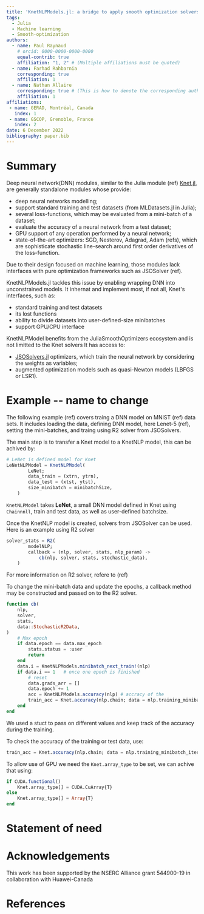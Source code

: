 ```yaml
---
title: 'KnetNLPModels.jl: a bridge to apply smooth optimization solvers to neural networks training'
tags:
  - Julia
  - Machine learning
  - Smooth-optimization
authors:
  - name: Paul Raynaud
    # orcid: 0000-0000-0000-0000
    equal-contrib: true
    affiliation: "1, 2" # (Multiple affiliations must be quoted)
  - name: Farhad Rahbarnia
    corresponding: true
    affiliation: 1
  - name: Nathan Allaire
    corresponding: true # (This is how to denote the corresponding author)
    affiliation: 1
affiliations:
 - name: GERAD, Montréal, Canada
   index: 1
 - name: GSCOP, Grenoble, France
   index: 2
date: 6 December 2022
bibliography: paper.bib
---
```


# Summary

Deep neural network(DNN) modules, similar to the Julia module (ref) [Knet.jl](https://github.com/denizyuret/Knet.jl), are generally standalone modules whose provide:
- deep neural networks modelling;
- support standard training and test datasets (from MLDatasets.jl in Julia);
- several loss-functions, which may be evaluated from a mini-batch of a dataset;
- evaluate the accuracy of a neural network from a test dataset;
- GPU support of any operation performed by a neural network;
- state-of-the-art optimizers: SGD, Nesterov, Adagrad, Adam (refs), which are sophisticate stochastic line-search around first order derivatives of the loss-function.


Due to their design focused on machine learning, those modules lack interfaces with pure optimization frameworks such as JSOSolver (ref).

KnetNLPModels.jl tackles this issue by enabling wrapping DNN into unconstrained models. It inhernat and implement most, if not all, Knet's interfaces, such as:
- standard training and test datasets
- its lost functions
- ability to divide datasets into user-defined-size minibatches
- support GPU/CPU interface

<!-- KnetNLPModels.jl tackles this issue by implementing a KnetNLPModel, an unconstrained smooth optimization model. -->

<!-- KnetNLPModel gather a neural network modelled with Knet, a loss function, a dataset and implement interface's methods related to unconstrained models with Knet's functionnalities. -->
KnetNLPModel benefits from the JuliaSmoothOptimizers ecosystem and is not limitted to the Knet solvers
It has access to:
- [JSOSolvers.jl](https://github.com/JuliaSmoothOptimizers/JSOSolvers.jl) optimizers, which train the neural network by considering the weights as variables;
- augmented optimization models such as quasi-Newton models (LBFGS or LSR1).


# Example -- name to change 
The following example (ref) covers traing a DNN model on MNIST (ref) data sets. It includes loading the data, defining DNN model, here Lenet-5 (ref), setting the mini-batches, and traing using R2 solver from JSOSolvers. 

The main step is to transfer a Knet model to a KnetNLP model, this can be achived by:
```julia
# LeNet is defined model for Knet 
LeNetNLPModel = KnetNLPModel(
        LeNet;
        data_train = (xtrn, ytrn),
        data_test = (xtst, ytst),
        size_minibatch = minibatchSize,
    )
```
 ```KnetNLPModel``` takes **LeNet**, a small DNN model defined in Knet using ```Chainnnll```, train and test data, as well as user-defined batchsize.

Once the KnetNLP model is created, solvers from JSOSolver can be used. Here is an example using R2 solver 
```julia
solver_stats = R2(
        modelNLP;
        callback = (nlp, solver, stats, nlp_param) ->
            cb(nlp, solver, stats, stochastic_data),
    )
```
For more information on R2 solver, refere to (ref)

To change the mini-batch data and update the epochs, a callback method may be constructed and passed on to the R2 solver.

```julia
function cb(
    nlp,
    solver,
    stats,
    data::StochasticR2Data,
)
    # Max epoch
    if data.epoch == data.max_epoch
        stats.status = :user
        return
    end
    data.i = KnetNLPModels.minibatch_next_train!(nlp)
    if data.i == 1   # once one epoch is finished     
        # reset
        data.grads_arr = []
        data.epoch += 1
        acc = KnetNLPModels.accuracy(nlp) # accracy of the 
        train_acc = Knet.accuracy(nlp.chain; data = nlp.training_minibatch_iterator) #TODO minibatch acc.
    end
end
```
We used a stuct to pass on different values and keep track of the accuracy during the training.

To check the accuracy of the training or test data, use:
```julia
train_acc = Knet.accuracy(nlp.chain; data = nlp.training_minibatch_iterator) #TODO minibatch acc.
```


To allow use of GPU we need the ```Knet.array_type``` to be set, we can achive that using:
```julia
if CUDA.functional()
    Knet.array_type[] = CUDA.CuArray{T}
else
    Knet.array_type[] = Array{T}
end
```


# Statement of need


# Acknowledgements

This work has been supported by the NSERC Alliance grant 544900-19 in collaboration with Huawei-Canada



# References